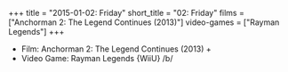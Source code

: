 +++
title = "2015-01-02: Friday"
short_title = "02: Friday"
films = ["Anchorman 2: The Legend Continues (2013)"]
video-games = ["Rayman Legends"]
+++


* Film: Anchorman 2: The Legend Continues (2013) +
* Video Game: Rayman Legends {WiiU} /b/